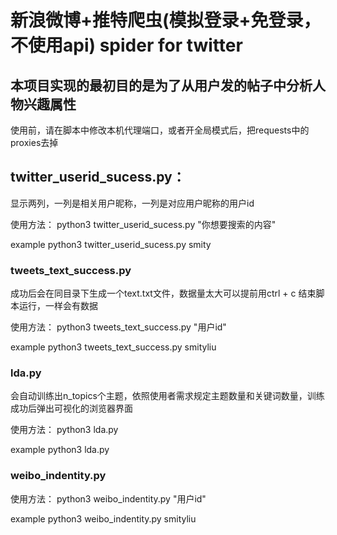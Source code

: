 # 新浪微博+推特爬虫(模拟登录+免登录，不使用api) spider for twitter
## 本项目实现的最初目的是为了从用户发的帖子中分析人物兴趣属性

使用前，请在脚本中修改本机代理端口，或者开全局模式后，把requests中的proxies去掉

## twitter_userid_sucess.py：
显示两列，一列是相关用户昵称，一列是对应用户昵称的用户id

使用方法：
python3 twitter_userid_sucess.py "你想要搜索的内容"

example python3 twitter_userid_sucess.py smity

### tweets_text_success.py
成功后会在同目录下生成一个text.txt文件，数据量太大可以提前用ctrl + c 结束脚本运行，一样会有数据

使用方法：
python3 tweets_text_success.py "用户id"

example python3 tweets_text_success.py smityliu

### lda.py
会自动训练出n_topics个主题，依照使用者需求规定主题数量和关键词数量，训练成功后弹出可视化的浏览器界面

使用方法：
python3 lda.py

example python3 lda.py

### weibo_indentity.py
使用方法：
python3 weibo_indentity.py "用户id"

example python3 weibo_indentity.py smityliu
